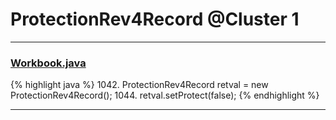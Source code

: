 # ProtectionRev4Record @Cluster 1

***

### [Workbook.java](https://searchcode.com/codesearch/view/15642358/)
{% highlight java %}
1042. ProtectionRev4Record retval = new ProtectionRev4Record();
1044. retval.setProtect(false);
{% endhighlight %}

***

